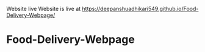 Website live
Website is live at https://deepanshuadhikari549.github.io/Food-Delivery-Webpage/

# Food-Delivery-Webpage
